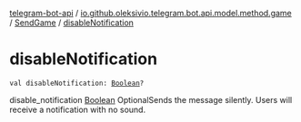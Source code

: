 [telegram-bot-api](../../index.md) / [io.github.oleksivio.telegram.bot.api.model.method.game](../index.md) / [SendGame](index.md) / [disableNotification](./disable-notification.md)

# disableNotification

`val disableNotification: `[`Boolean`](https://kotlinlang.org/api/latest/jvm/stdlib/kotlin/-boolean/index.html)`?`

disable_notification [Boolean](https://kotlinlang.org/api/latest/jvm/stdlib/kotlin/-boolean/index.html) OptionalSends the message silently. Users will receive a notification with
no sound.


